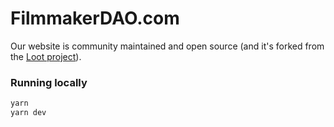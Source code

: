 # FilmmakerDAO.com

Our website is community maintained and open source (and it's forked from the [Loot project](https://www.lootproject.com/)).

### Running locally

```bash
yarn
yarn dev
```
